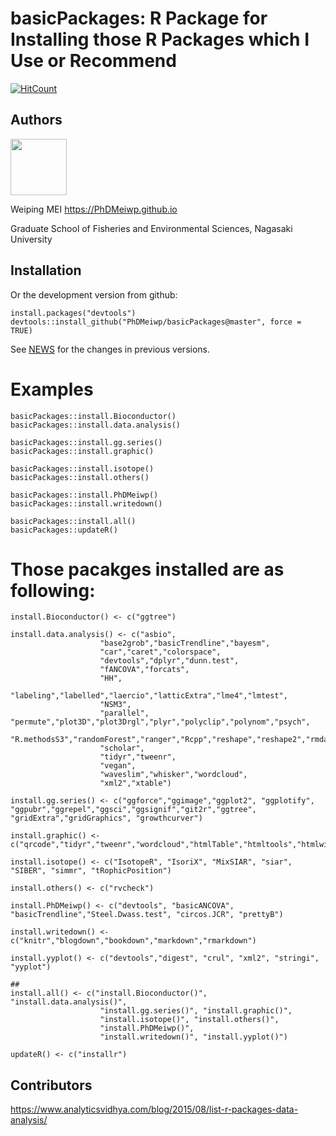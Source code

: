 # basicPackages: R Package for Installing those R Packages which I Use or Recommend

 [![HitCount](http://hits.dwyl.io/PhDMeiwp/basicPackages.svg)](http://hits.dwyl.io/PhDMeiwp/basicPackages)


## Authors

<img src="https://github.com/PhDMeiwp/PhDMeiwp.github.io/blob/hexo/Common_images/Mei_Logo.JPG" width="90"/>

Weiping MEI https://PhDMeiwp.github.io

Graduate School of Fisheries and Environmental Sciences, Nagasaki University


## Installation

Or the development version from github:
	
	install.packages("devtools")
	devtools::install_github("PhDMeiwp/basicPackages@master", force = TRUE)

See [NEWS](https://github.com/PhDMeiwp/basicPackages/blob/master/NEWS) for the changes in previous versions.

# Examples
	

	basicPackages::install.Bioconductor()
	basicPackages::install.data.analysis()
	
	basicPackages::install.gg.series()
	basicPackages::install.graphic()
	
	basicPackages::install.isotope()
	basicPackages::install.others()
	
	basicPackages::install.PhDMeiwp()
	basicPackages::install.writedown()
	
	basicPackages::install.all()
	basicPackages::updateR()
	
# Those pacakges installed are as following:

	

	install.Bioconductor() <- c("ggtree")

	install.data.analysis() <- c("asbio",
						"base2grob","basicTrendline","bayesm",
						"car","caret","colorspace",
						"devtools","dplyr","dunn.test",
						"fANCOVA","forcats",
						"HH",
						"labeling","labelled","laercio","latticExtra","lme4","lmtest",
						"NSM3",
						"parallel", "permute","plot3D","plot3Drgl","plyr","polyclip","polynom","psych",
						"R.methodsS3","randomForest","ranger","Rcpp","reshape","reshape2","rmda","robustbase","roxygen2",
						"scholar",
						"tidyr","tweenr",
						"vegan",
						"waveslim","whisker","wordcloud",
						"xml2","xtable")
						
	install.gg.series() <- c("ggforce","ggimage","ggplot2", "ggplotify", "ggpubr","ggrepel","ggsci","ggsignif","git2r","ggtree", "gridExtra","gridGraphics", "growthcurver")

	install.graphic() <- c("qrcode","tidyr","tweenr","wordcloud","htmlTable","htmltools","htmlwidgets","httpcode")

	install.isotope() <- c("IsotopeR", "IsoriX", "MixSIAR", "siar", "SIBER", "simmr", "tRophicPosition")

	install.others() <- c("rvcheck") 
	
	install.PhDMeiwp() <- c("devtools", "basicANCOVA", "basicTrendline","Steel.Dwass.test", "circos.JCR", "prettyB")
	
	install.writedown() <- c("knitr","blogdown","bookdown","markdown","rmarkdown")

	install.yyplot() <- c("devtools","digest", "crul", "xml2", "stringi", "yyplot")

	##
	install.all() <- c("install.Bioconductor()", "install.data.analysis()", 
						"install.gg.series()", "install.graphic()", 
						"install.isotope()", "install.others()", 
						"install.PhDMeiwp()", 
						"install.writedown()", "install.yyplot()")
	
	updateR() <- c("installr")

	
	
## Contributors
https://www.analyticsvidhya.com/blog/2015/08/list-r-packages-data-analysis/